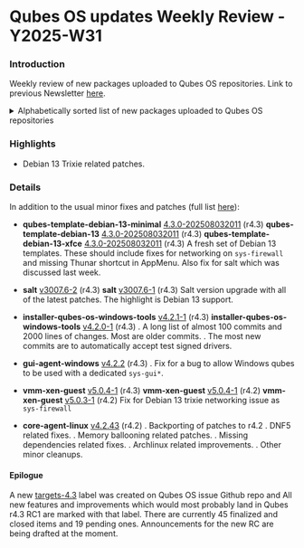 # Qubes OS updates Weekly Review - Y2025-W31

### Introduction
Weekly review of new packages uploaded to Qubes OS repositories. Link to previous Newsletter [here](https://forum.qubes-os.org/t/qubes-os-updates-weekly-review-y2025-w30).

<details>
<summary>Alphabetically sorted list of new packages uploaded to Qubes OS repositories</summary>

```bash
qubes-core-agent-4.2.43-1.fc41.x86_64.rpm
qubes-core-agent-4.2.43-1.fc42.x86_64.rpm
qubes-core-agent-caja-4.2.43-1.fc41.x86_64.rpm
qubes-core-agent-caja-4.2.43-1.fc42.x86_64.rpm
qubes-core-agent-caja_4.2.43-1+deb12u1_amd64.deb
qubes-core-agent-caja_4.2.43-1+deb13u1_amd64.deb
qubes-core-agent-caja_4.2.43-1+jammy1_amd64.deb
qubes-core-agent-caja_4.2.43-1+noble1_amd64.deb
qubes-core-agent-dbgsym_4.2.43-1+deb12u1_amd64.deb
qubes-core-agent-dbgsym_4.2.43-1+deb13u1_amd64.deb
qubes-core-agent-dom0-updates-4.2.43-1.fc41.noarch.rpm
qubes-core-agent-dom0-updates-4.2.43-1.fc42.noarch.rpm
qubes-core-agent-dom0-updates_4.2.43-1+deb12u1_amd64.deb
qubes-core-agent-dom0-updates_4.2.43-1+deb13u1_amd64.deb
qubes-core-agent-dom0-updates_4.2.43-1+jammy1_amd64.deb
qubes-core-agent-dom0-updates_4.2.43-1+noble1_amd64.deb
qubes-core-agent-nautilus-4.2.43-1.fc41.x86_64.rpm
qubes-core-agent-nautilus-4.2.43-1.fc42.x86_64.rpm
qubes-core-agent-nautilus_4.2.43-1+deb12u1_amd64.deb
qubes-core-agent-nautilus_4.2.43-1+deb13u1_amd64.deb
qubes-core-agent-nautilus_4.2.43-1+jammy1_amd64.deb
qubes-core-agent-nautilus_4.2.43-1+noble1_amd64.deb
qubes-core-agent-network-manager-4.2.43-1.fc41.noarch.rpm
qubes-core-agent-network-manager-4.2.43-1.fc42.noarch.rpm
qubes-core-agent-network-manager_4.2.43-1+deb12u1_amd64.deb
qubes-core-agent-network-manager_4.2.43-1+deb13u1_amd64.deb
qubes-core-agent-network-manager_4.2.43-1+jammy1_amd64.deb
qubes-core-agent-network-manager_4.2.43-1+noble1_amd64.deb
qubes-core-agent-networking-4.2.43-1.fc41.noarch.rpm
qubes-core-agent-networking-4.2.43-1.fc42.noarch.rpm
qubes-core-agent-networking_4.2.43-1+deb12u1_amd64.deb
qubes-core-agent-networking_4.2.43-1+deb13u1_amd64.deb
qubes-core-agent-networking_4.2.43-1+jammy1_amd64.deb
qubes-core-agent-networking_4.2.43-1+noble1_amd64.deb
qubes-core-agent-passwordless-root-4.2.43-1.fc41.noarch.rpm
qubes-core-agent-passwordless-root-4.2.43-1.fc42.noarch.rpm
qubes-core-agent-passwordless-root_4.2.43-1+deb12u1_amd64.deb
qubes-core-agent-passwordless-root_4.2.43-1+deb13u1_amd64.deb
qubes-core-agent-passwordless-root_4.2.43-1+jammy1_amd64.deb
qubes-core-agent-passwordless-root_4.2.43-1+noble1_amd64.deb
qubes-core-agent-selinux-4.2.43-1.fc41.noarch.rpm
qubes-core-agent-selinux-4.2.43-1.fc42.noarch.rpm
qubes-core-agent-systemd-4.2.43-1.fc41.x86_64.rpm
qubes-core-agent-systemd-4.2.43-1.fc42.x86_64.rpm
qubes-core-agent-thunar-4.2.43-1.fc41.x86_64.rpm
qubes-core-agent-thunar-4.2.43-1.fc42.x86_64.rpm
qubes-core-agent-thunar_4.2.43-1+deb12u1_amd64.deb
qubes-core-agent-thunar_4.2.43-1+deb13u1_amd64.deb
qubes-core-agent-thunar_4.2.43-1+jammy1_amd64.deb
qubes-core-agent-thunar_4.2.43-1+noble1_amd64.deb
qubes-core-agent_4.2.43-1+deb12u1_amd64.deb
qubes-core-agent_4.2.43-1+deb13u1_amd64.deb
qubes-core-agent_4.2.43-1+jammy1_amd64.deb
qubes-core-agent_4.2.43-1+noble1_amd64.deb
qubes-vm-core-4.2.43-1-x86_64.pkg.tar.zst
qubes-vm-keyring-4.2.43-1-x86_64.pkg.tar.zst
qubes-vm-networking-4.2.43-1-x86_64.pkg.tar.zst
qubes-vm-passwordless-root-4.2.43-1-x86_64.pkg.tar.zst
qubes-windows-tools-4.2.1-1.fc41.noarch.rpm
salt-3007.6-1.fc41.noarch.rpm
salt-3007.6-2.fc41.noarch.rpm
salt-api-3007.6-1.fc41.noarch.rpm
salt-api-3007.6-2.fc41.noarch.rpm
salt-api_3007.6-2+deb12u1_all.deb
salt-api_3007.6-2+deb13u1_all.deb
salt-api_3007.6-2+noble1_all.deb
salt-cloud-3007.6-1.fc41.noarch.rpm
salt-cloud-3007.6-2.fc41.noarch.rpm
salt-cloud_3007.6-2+deb12u1_all.deb
salt-cloud_3007.6-2+deb13u1_all.deb
salt-cloud_3007.6-2+noble1_all.deb
salt-common_3007.6-2+deb12u1_all.deb
salt-common_3007.6-2+deb13u1_all.deb
salt-common_3007.6-2+noble1_all.deb
salt-doc_3007.6-2+deb12u1_all.deb
salt-doc_3007.6-2+deb13u1_all.deb
salt-doc_3007.6-2+noble1_all.deb
salt-master-3007.6-1.fc41.noarch.rpm
salt-master-3007.6-2.fc41.noarch.rpm
salt-master_3007.6-2+deb12u1_all.deb
salt-master_3007.6-2+deb13u1_all.deb
salt-master_3007.6-2+noble1_all.deb
salt-minion-3007.6-1.fc41.noarch.rpm
salt-minion-3007.6-2.fc41.noarch.rpm
salt-minion_3007.6-2+deb12u1_all.deb
salt-minion_3007.6-2+deb13u1_all.deb
salt-minion_3007.6-2+noble1_all.deb
salt-proxy_3007.6-2+deb12u1_all.deb
salt-proxy_3007.6-2+deb13u1_all.deb
salt-proxy_3007.6-2+noble1_all.deb
salt-ssh-3007.6-1.fc41.noarch.rpm
salt-ssh-3007.6-2.fc41.noarch.rpm
salt-ssh_3007.6-2+deb12u1_all.deb
salt-ssh_3007.6-2+deb13u1_all.deb
salt-ssh_3007.6-2+noble1_all.deb
salt-syndic-3007.6-1.fc41.noarch.rpm
salt-syndic-3007.6-2.fc41.noarch.rpm
salt-syndic_3007.6-2+deb12u1_all.deb
salt-syndic_3007.6-2+deb13u1_all.deb
salt-syndic_3007.6-2+noble1_all.deb
xen-utils-guest_5.0.3-1+jammy1_amd64.deb
xen-utils-guest_5.0.4-1+deb12u1_amd64.deb
xen-utils-guest_5.0.4-1+deb13u1_amd64.deb
xen-utils-guest_5.0.4-1+jammy1_amd64.deb
xen-utils-guest_5.0.4-1+noble1_amd64.deb
```

</details>

### Highlights
- Debian 13 Trixie related patches.

### Details
In addition to the usual minor fixes and patches (full list [here](https://github.com/QubesOS/updates-status/issues?q=is%3Aissue+created%3A2025-07-28..2025-08-03)):

* **qubes-template-debian-13-minimal** [4.3.0-202508032011](https://github.com/QubesOS/updates-status/issues/5871) (r4.3)
  **qubes-template-debian-13** [4.3.0-202508032011](https://github.com/QubesOS/updates-status/issues/5870) (r4.3)
  **qubes-template-debian-13-xfce** [4.3.0-202508032011](https://github.com/QubesOS/updates-status/issues/5869) (r4.3)
A fresh set of Debian 13 templates. These should include fixes for networking on `sys-firewall` and missing Thunar shortcut in AppMenu. Also fix for salt which was discussed last week.

* **salt** [v3007.6-2](https://github.com/QubesOS/updates-status/issues/5868) (r4.3)
  **salt** [v3007.6-1](https://github.com/QubesOS/updates-status/issues/5867) (r4.3)
Salt version upgrade with all of the latest patches. The highlight is Debian 13 support.

* **installer-qubes-os-windows-tools** [v4.2.1-1](https://github.com/QubesOS/updates-status/issues/5866) (r4.3)
  **installer-qubes-os-windows-tools** [v4.2.0-1](https://github.com/QubesOS/updates-status/issues/5865) (r4.3)
. A long list of almost 100 commits and 2000 lines of changes. Most are older commits.
. The most new commits are to automatically accept test signed drivers.

* **gui-agent-windows** [v4.2.2](https://github.com/QubesOS/updates-status/issues/5864) (r4.3)
. Fix for a bug to allow Windows qubes to be used with a dedicated `sys-gui*`.

* **vmm-xen-guest** [v5.0.4-1](https://github.com/QubesOS/updates-status/issues/5862) (r4.3)
  **vmm-xen-guest** [v5.0.4-1](https://github.com/QubesOS/updates-status/issues/5863) (r4.2)
  **vmm-xen-guest** [v5.0.3-1](https://github.com/QubesOS/updates-status/issues/5861) (r4.2)
Fix for Debian 13 trixie networking issue as `sys-firewall`

* **core-agent-linux** [v4.2.43](https://github.com/QubesOS/updates-status/issues/5860) (r4.2)
. Backporting of patches to r4.2
. DNF5 related fixes.
. Memory ballooning related patches.
. Missing dependencies related fixes.
. Archlinux related improvements.
. Other minor cleanups.

#### Epilogue
A new [targets-4.3](https://github.com/QubesOS/qubes-issues/issues?q=is%3Aissue%20label%3Atargets-4.3) label was created on Qubes OS issue Github repo and All new features and improvements which would most probably land in Qubes r4.3 RC1 are marked with that label. There are currently 45 finalized and closed items and 19 pending ones. Announcements for the new RC are being drafted at the moment.
